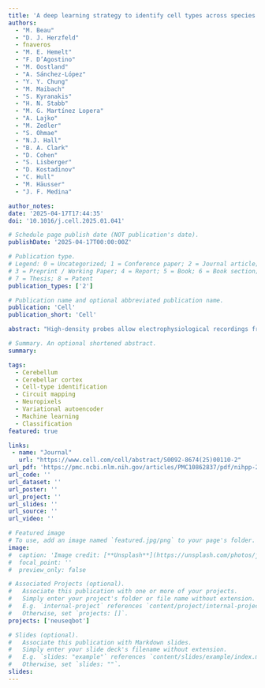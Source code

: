 ```yaml
---
title: 'A deep learning strategy to identify cell types across species from high-density extracellular recordings.'
authors:
  - "M. Beau"
  - "D. J. Herzfeld"
  - fnaveros
  - "M. E. Hemelt"
  - "F. D’Agostino"
  - "M. Oostland"
  - "A. Sánchez-López"
  - "Y. Y. Chung"
  - "M. Maibach"
  - "S. Kyranakis"
  - "H. N. Stabb"
  - "M. G. Martínez Lopera"
  - "A. Lajko"
  - "M. Zedler"
  - "S. Ohmae"
  - "N.J. Hall"
  - "B. A. Clark"
  - "D. Cohen"
  - "S. Lisberger"
  - "D. Kostadinov"
  - "C. Hull"
  - "M. Häusser"
  - "J. F. Medina"

author_notes:
date: '2025-04-17T17:44:35'
doi: '10.1016/j.cell.2025.01.041'

# Schedule page publish date (NOT publication's date).
publishDate: '2025-04-17T00:00:00Z'

# Publication type.
# Legend: 0 = Uncategorized; 1 = Conference paper; 2 = Journal article;
# 3 = Preprint / Working Paper; 4 = Report; 5 = Book; 6 = Book section;
# 7 = Thesis; 8 = Patent
publication_types: ['2']

# Publication name and optional abbreviated publication name.
publication: 'Cell'
publication_short: 'Cell'

abstract: "High-density probes allow electrophysiological recordings from many neurons simultaneously across entire brain circuits but fail to reveal cell type. Here, we develop a strategy to identify cell types from extracellular recordings in awake animals and reveal the computational roles of neurons with distinct functional, molecular, and anatomical properties. We combine optogenetics and pharmacology using the cerebellum as a testbed to generate a curated ground-truth library of electrophysiological properties for Purkinje cells, molecular layer interneurons, Golgi cells, and mossy fibers. We train a semi-supervised deep learning classifier that predicts cell types with greater than 95% accuracy based on the waveform, discharge statistics, and layer of the recorded neuron. The classifier’s predictions agree with expert classification on recordings using different probes, in different laboratories, from functionally distinct cerebellar regions, and across species. Our classifier extends the power of modern dynamical systems analyses by revealing the unique contributions of simultaneously recorded cell types during behavior."

# Summary. An optional shortened abstract.
summary:

tags:
  - Cerebellum
  - Cerebellar cortex
  - Cell-type identification
  - Circuit mapping
  - Neuropixels
  - Variational autoencoder
  - Machine learning
  - Classification
featured: true

links:
 - name: "Journal"
   url: "https://www.cell.com/cell/abstract/S0092-8674(25)00110-2"
url_pdf: 'https://pmc.ncbi.nlm.nih.gov/articles/PMC10862837/pdf/nihpp-2024.01.30.577845v2.pdf'
url_code: ''
url_dataset: ''
url_poster: ''
url_project: ''
url_slides: ''
url_source: ''
url_video: ''

# Featured image
# To use, add an image named `featured.jpg/png` to your page's folder.
image:
#  caption: 'Image credit: [**Unsplash**](https://unsplash.com/photos/jdD8gXaTZsc)'
#  focal_point: ''
#  preview_only: false

# Associated Projects (optional).
#   Associate this publication with one or more of your projects.
#   Simply enter your project's folder or file name without extension.
#   E.g. `internal-project` references `content/project/internal-project/index.md`.
#   Otherwise, set `projects: []`.
projects: ['neuseqbot']

# Slides (optional).
#   Associate this publication with Markdown slides.
#   Simply enter your slide deck's filename without extension.
#   E.g. `slides: "example"` references `content/slides/example/index.md`.
#   Otherwise, set `slides: ""`.
slides:
---
```

